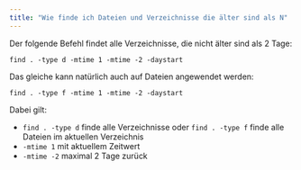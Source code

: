 ```yaml
---
title: "Wie finde ich Dateien und Verzeichnisse die älter sind als N"
---
```

Der folgende Befehl findet alle Verzeichnisse, die nicht älter sind als 2 Tage:

```
find . -type d -mtime 1 -mtime -2 -daystart
```

Das gleiche kann natürlich auch auf Dateien angewendet werden:

```
find . -type f -mtime 1 -mtime -2 -daystart
```

Dabei gilt:

- `find . -type d` finde alle Verzeichnisse oder `find . -type f` finde alle Dateien im aktuellen Verzeichnis
- `-mtime 1` mit aktuellem Zeitwert
- `-mtime -2` maximal 2 Tage zurück
